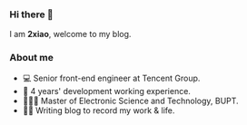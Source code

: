 ### Hi there 👋

I am **2xiao**, welcome to my blog.

### About me

- 💻 Senior front-end engineer at Tencent Group.
- 📆 4 years' development working experience.
- 👩🏻‍🎓 Master of Electronic Science and Technology, BUPT.
- ✍🏻 Writing blog to record my work & life.
